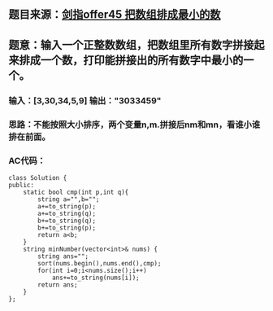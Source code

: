 ## 题目来源：[剑指offer45 把数组排成最小的数](https://leetcode-cn.com/problems/ba-shu-zu-pai-cheng-zui-xiao-de-shu-lcof/)

## 题意：输入一个正整数数组，把数组里所有数字拼接起来排成一个数，打印能拼接出的所有数字中最小的一个。

### 输入：[3,30,34,5,9]   输出："3033459"

### 思路：不能按照大小排序，两个变量n,m.拼接后nm和mn，看谁小谁排在前面。

### AC代码：

```
class Solution {
public:
    static bool cmp(int p,int q){
        string a="",b="";
        a+=to_string(p);
        a+=to_string(q);
        b+=to_string(q);
        b+=to_string(p);
        return a<b;
    }
    string minNumber(vector<int>& nums) {
        string ans="";
        sort(nums.begin(),nums.end(),cmp);
        for(int i=0;i<nums.size();i++)
            ans+=to_string(nums[i]);
        return ans;
    }
};
```


